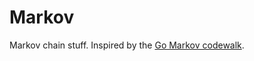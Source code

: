 # Markov

Markov chain stuff. Inspired by the [Go Markov
codewalk](http://golang.org/doc/codewalk/markov/).
